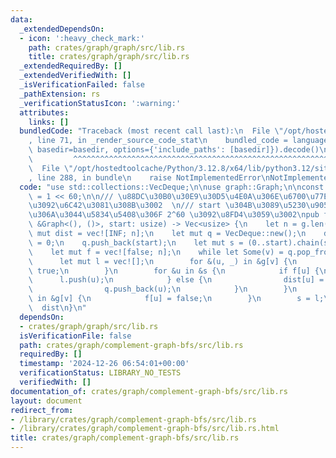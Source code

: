 ```yaml
---
data:
  _extendedDependsOn:
  - icon: ':heavy_check_mark:'
    path: crates/graph/graph/src/lib.rs
    title: crates/graph/graph/src/lib.rs
  _extendedRequiredBy: []
  _extendedVerifiedWith: []
  _isVerificationFailed: false
  _pathExtension: rs
  _verificationStatusIcon: ':warning:'
  attributes:
    links: []
  bundledCode: "Traceback (most recent call last):\n  File \"/opt/hostedtoolcache/Python/3.12.8/x64/lib/python3.12/site-packages/onlinejudge_verify/documentation/build.py\"\
    , line 71, in _render_source_code_stat\n    bundled_code = language.bundle(stat.path,\
    \ basedir=basedir, options={'include_paths': [basedir]}).decode()\n          \
    \         ^^^^^^^^^^^^^^^^^^^^^^^^^^^^^^^^^^^^^^^^^^^^^^^^^^^^^^^^^^^^^^^^^^^^^^^^^^^^^^^^^\n\
    \  File \"/opt/hostedtoolcache/Python/3.12.8/x64/lib/python3.12/site-packages/onlinejudge_verify/languages/rust.py\"\
    , line 288, in bundle\n    raise NotImplementedError\nNotImplementedError\n"
  code: "use std::collections::VecDeque;\n\nuse graph::Graph;\n\nconst INF: usize\
    \ = 1 << 60;\n\n/// \u88DC\u30B0\u30E9\u30D5\u4E0A\u306E\u6700\u77ED\u8DDD\u96E2\
    \u3092\u6C42\u3081\u308B\u3002  \n/// start \u304B\u3089\u5230\u9054\u3067\u304D\
    \u306A\u3044\u5834\u5408\u306F 2^60 \u3092\u8FD4\u3059\u3002\npub fn complement_graph_bfs(g:\
    \ &Graph<(), ()>, start: usize) -> Vec<usize> {\n    let n = g.len();\n    let\
    \ mut dist = vec![INF; n];\n    let mut q = VecDeque::new();\n    dist[start]\
    \ = 0;\n    q.push_back(start);\n    let mut s = (0..start).chain(start + 1..n).collect();\n\
    \    let mut f = vec![false; n];\n    while let Some(v) = q.pop_front() {\n  \
    \      let mut l = vec![];\n        for &(u, _) in &g[v] {\n            f[u] =\
    \ true;\n        }\n        for &u in &s {\n            if f[u] {\n          \
    \      l.push(u);\n            } else {\n                dist[u] = dist[v] + 1;\n\
    \                q.push_back(u);\n            }\n        }\n        for &(u, _)\
    \ in &g[v] {\n            f[u] = false;\n        }\n        s = l;\n    }\n  \
    \  dist\n}\n"
  dependsOn:
  - crates/graph/graph/src/lib.rs
  isVerificationFile: false
  path: crates/graph/complement-graph-bfs/src/lib.rs
  requiredBy: []
  timestamp: '2024-12-26 06:54:01+00:00'
  verificationStatus: LIBRARY_NO_TESTS
  verifiedWith: []
documentation_of: crates/graph/complement-graph-bfs/src/lib.rs
layout: document
redirect_from:
- /library/crates/graph/complement-graph-bfs/src/lib.rs
- /library/crates/graph/complement-graph-bfs/src/lib.rs.html
title: crates/graph/complement-graph-bfs/src/lib.rs
---
```

